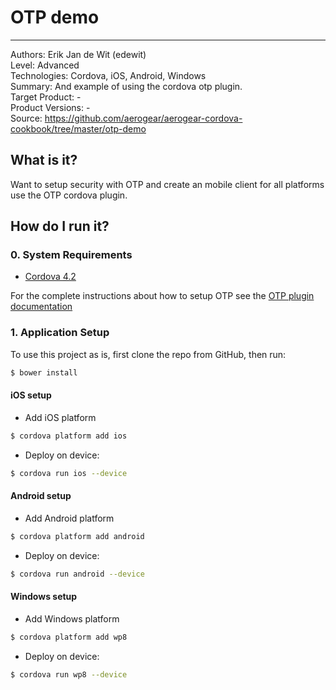 # OTP demo
----------
Authors: Erik Jan de Wit (edewit)   
Level: Advanced   
Technologies: Cordova, iOS, Android, Windows  
Summary: And example of using the cordova otp plugin.   
Target Product: -   
Product Versions: -   
Source: https://github.com/aerogear/aerogear-cordova-cookbook/tree/master/otp-demo   

## What is it?

Want to setup security with OTP and create an mobile client for all platforms use the OTP cordova plugin.

## How do I run it?

### 0. System Requirements

* [Cordova 4.2](http://cordova.apache.org/)

For the complete instructions about how to setup OTP see the [OTP plugin documentation](https://github.com/aerogear/aerogear-cordova-otp)

### 1. Application Setup

To use this project as is, first clone the repo from GitHub, then run:

```bash
$ bower install
```

#### iOS setup

* Add iOS platform

```bash
$ cordova platform add ios
```

* Deploy on device:

```bash
$ cordova run ios --device
```

#### Android setup

* Add Android platform

```bash
$ cordova platform add android
```

* Deploy on device:

```bash
$ cordova run android --device
```

#### Windows setup

* Add Windows platform

```bash
$ cordova platform add wp8
```

* Deploy on device:

```bash
$ cordova run wp8 --device
```